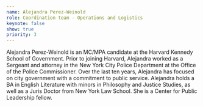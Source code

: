 ```yaml
---
name: Alejandra Perez-Weinold
role: Coordination team - Operations and Logistics
keynote: false
show: true
priority: 3
---
```


Alejandra Perez-Weinold is an MC/MPA candidate at the Harvard Kennedy School of Government. Prior to joining Harvard, Alejandra worked as a Sergeant and attorney in the New York City Police Department at the Office of the Police Commissioner. Over the last ten years, Alejandra has focused on city government with a commitment to public service. Alejandra holds a BA in English Literature with minors in Philosophy and Justice Studies, as well as a Juris Doctor from New York Law School. She is a Center for Public Leadership fellow.
